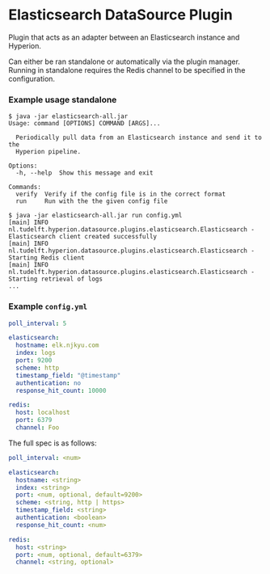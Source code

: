 # Elasticsearch DataSource Plugin

Plugin that acts as an adapter between an Elasticsearch instance and Hyperion.  

Can either be ran standalone or automatically via the plugin manager.  
Running in standalone requires the Redis channel to be specified in the configuration.

### Example usage standalone

```shell script
$ java -jar elasticsearch-all.jar                                                     
Usage: command [OPTIONS] COMMAND [ARGS]...

  Periodically pull data from an Elasticsearch instance and send it to the
  Hyperion pipeline.

Options:
  -h, --help  Show this message and exit

Commands:
  verify  Verify if the config file is in the correct format
  run     Run with the the given config file

$ java -jar elasticsearch-all.jar run config.yml
[main] INFO nl.tudelft.hyperion.datasource.plugins.elasticsearch.Elasticsearch - Elasticsearch client created successfully
[main] INFO nl.tudelft.hyperion.datasource.plugins.elasticsearch.Elasticsearch - Starting Redis client
[main] INFO nl.tudelft.hyperion.datasource.plugins.elasticsearch.Elasticsearch - Starting retrieval of logs
...
```

### Example `config.yml`

```yaml
poll_interval: 5

elasticsearch:
  hostname: elk.njkyu.com
  index: logs
  port: 9200
  scheme: http
  timestamp_field: "@timestamp"
  authentication: no
  response_hit_count: 10000

redis:
  host: localhost
  port: 6379
  channel: Foo
``` 

The full spec is as follows:

```yaml
poll_interval: <num>

elasticsearch:
  hostname: <string>
  index: <string>
  port: <num, optional, default=9200>
  scheme: <string, http | https>
  timestamp_field: <string>
  authentication: <boolean>
  response_hit_count: <num>

redis:
  host: <string>
  port: <num, optional, default=6379>
  channel: <string, optional>
``` 
